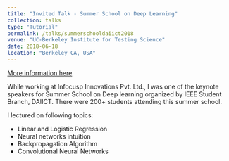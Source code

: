 ```yaml
---
title: "Invited Talk - Summer School on Deep Learning"
collection: talks
type: "Tutorial"
permalink: /talks/summerschooldaiict2018
venue: "UC-Berkeley Institute for Testing Science"
date: 2018-06-18
location: "Berkeley CA, USA"
---
```


[More information here](http://ieee.daiict.ac.in/ss18/#speakers)

While working at Infocusp Innovations Pvt. Ltd., I was one of the keynote speakers for Summer School on Deep learning organized by IEEE Student Branch, DAIICT. There were 200+ students attending this summer school.

I lectured on following topics:
* Linear and Logistic Regression
* Neural networks intuition
* Backpropagation Algorithm
* Convolutional Neural Networks
